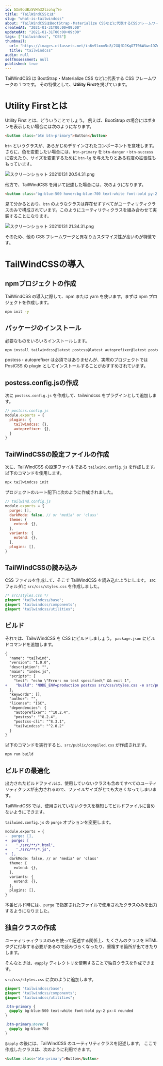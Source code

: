 ```yaml
---
id: 5Im9odBz5VHh32lzohqfYe
title: "TailWindCSSとは"
slug: "what-is-tailwindcss"
about: "TailWindCSSはBootStrap・Materialize CSSなどに代表するCSSフレームワークの一つです。 その特徴として、**Utility First**を掲げています。"
createdAt: "2021-01-31T00:00+09:00"
updatedAt: "2021-01-31T00:00+09:00"
tags: ["tailwindcss", "CSS"]
thumbnail:
  url: "https://images.ctfassets.net/in6v9lxmm5c8/2GQfDJKqG7T0kWVwn1DZeJ/679ebd658ac716ded2dd61bb200e4780/tailwindcss.png"
  title: "tailwindcss"
audio: null
selfAssessment: null
published: true
---
```

TailWindCSS は BootStrap・Materialize CSS などに代表する CSS フレームワークの 1 つです。
その特徴として、**Utility First**を掲げています。

# Utility Firstとは
Utility First とは、どういうことでしょう。
例えば、BootStrap の場合にはボタンを表示したい場合には次のようになります。

```html
<button class="btn btn-primary">Button</button>
```

`btn` というクラスが、あらかじめデザインされたコンポーネントを意味します。さらに、色を変更したい場合には、`btn-primary` を `btn-danger`・`btn-success` に変えたり、サイズを変更するために `btn-lg` を与えたりとある程度の拡張性ももっています。

![スクリーンショット 20210131 20.54.31.png](https://firebasestorage.googleapis.com/v0/b/app-blog-1ef41.appspot.com/o/articles%2FCF4wKhFELhvA2sbB3yWB%2Fa01f8cc0ba1a9eeacf91f3ff1fdb7a08.png?alt=media&token=4ddb93b2-c3f4-435e-8bf8-e539df3ef801)

他方で、TailWindCSS を用いて記述した場合には、次のようになります。

```html
<button class="bg-blue-500 hover:bg-blue-700 text-white font-bold py-2 px-4 rounded">Button</button>
```

見て分かるとおり、`btn` のようなクラスは存在せずすべてがユーティリティクラスのみで構成されています。このようにユーティリティクラスを組み合わせて実装することになります。

![スクリーンショット 20210131 21.34.31.png](https://firebasestorage.googleapis.com/v0/b/app-blog-1ef41.appspot.com/o/articles%2FCF4wKhFELhvA2sbB3yWB%2Fe1f1d258cfd2f7e1276c371d9630ddf6.png?alt=media&token=c986f603-bf31-43f2-a000-d15c4b05ec9e)

そのため、他の CSS フレームワークと異なりカスタマイズ性が高いのが特徴です。

# TailWindCSSの導入

## npmプロジェクトの作成

TailWindCSS の導入に際して、npm または yarn を使います。まずは npm プロジェクトを作成します。

```sh
npm init -y
```

## パッケージのインストール

必要なものをいろいろインストールします。

```sh
npm install tailwindcss@latest postcss@latest autoprefixer@latest postcss-cli
```

postcss・autoprefixer は必須ではありませんが、実際のプロジェクトでは PostCSS の plugin としてインストールすることがおすすめされています。

## postcss.config.jsの作成

次に `postcss.config.js` を作成して、tailwindcss をプラグインとして追加します。

```js
// postcss.config.js
module.exports = {
  plugins: {
    tailwindcss: {},
    autoprefixer: {},
  }
}
```

## TailWindCSSの設定ファイルの作成

次に、TailWindCSS の設定ファイルである `tailwind.config.js` を作成します。
以下のコマンドを使用します。

```sh
npx tailwindcss init
```

プロジェクトのルート配下に次のように作成されました。

```js
// tailwind.config.js
module.exports = {
  purge: [],
  darkMode: false, // or 'media' or 'class'
  theme: {
    extend: {},
  },
  variants: {
    extend: {},
  },
  plugins: [],
}
```

## TailWindCSSの読み込み

CSS ファイルを作成して、そこで TailWindCSS を読み込むようにします。
src フォルダに `src/css/styles.css` を作成しました。

```css
/* src/styles.css */
@import "tailwindcss/base";
@import "tailwindcss/components";
@import "tailwindcss/utilities";
```

## ビルド

それでは、TailwWindCSS を CSS にビルドしましょう。
`package.json` にビルドコマンドを追加します。

```diff
{
  "name": "tailwind",
  "version": "1.0.0",
  "description": "",
  "main": "index.js",
  "scripts": {
    "test": "echo \"Error: no test specified\" && exit 1",
+    "build": "NODE_ENV=production postcss src/css/styles.css -o src/public/compiled.css"
  },
  "keywords": [],
  "author": "",
  "license": "ISC",
  "dependencies": {
    "autoprefixer": "^10.2.4",
    "postcss": "^8.2.4",
    "postcss-cli": "^8.3.1",
    "tailwindcss": "^2.0.2"
  }
}
```

以下のコマンドを実行すると、`src/public/compiled.css` が作成されます。

```sh
npm run build
```

## ビルドの最適化

出力されたビルドファイルは、使用していないクラスも含めてすべてのユーティリティクラスが出力されるので、ファイルサイズがとても大きくなってしまいます。

TailWindCSS では、使用されていないクラスを検知してビルドファイルに含めないようにできます。

`tailwind.config.js` の `purge` オプションを変更します。

```diff
module.exports = {
-  purge: [],
+  purge: [
+    './src/**/*.html',
+    './src/**/*.js',
+  ],
  darkMode: false, // or 'media' or 'class'
  theme: {
    extend: {},
  },
  variants: {
    extend: {},
  },
  plugins: [],
}
```

本番ビルド時には、`purge` で指定されたファイルで使用されたクラスのみを出力するようになりました。

## 独自クラスの作成

ユーティリティクラスのみを使って記述する関係上、たくさんのクラスを HTML タグに付与する必要があるので読みづらくなったり、重複する箇所が出てきたりします。

そんなときは、`@apply` ディレクトリを使用することで独自クラスを作成できます。

`src/css/styles.css` に次のように追加します。

```css
@import "tailwindcss/base";
@import "tailwindcss/components";
@import "tailwindcss/utilities";

.btn-primary {
  @apply bg-blue-500 text-white font-bold py-2 px-4 rounded
}

.btn-primary:hover {
  @apply bg-blue-700
}
```

`@apply` の後には、TailWindCSS のユーティリティクラスを記述します。
ここで作成したクラスは、次のように利用できます。

```html
<button class="btn-primary">Button</button>
```
